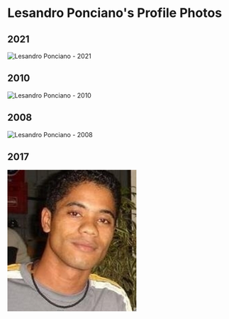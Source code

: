 # Lesandro Ponciano's Profile Photos

## 2021

![Lesandro Ponciano - 2021](LesandroPonciano.png)

## 2010

![Lesandro Ponciano - 2010](Foto-Lesandro-2010.png)

## 2008

![Lesandro Ponciano - 2008](Foto-Lesandro-2008.png)


## 2017

![Lesandro Ponciano - 2007](Foto-Lesandro-2007.png)


